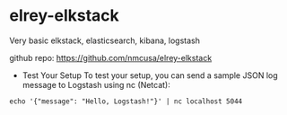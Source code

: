 # elrey-elkstack
Very basic elkstack, elasticsearch, kibana, logstash

github repo: https://github.com/nmcusa/elrey-elkstack

- Test Your Setup
To test your setup, you can send a sample JSON log message to Logstash using nc (Netcat):
```
echo '{"message": "Hello, Logstash!"}' | nc localhost 5044
```